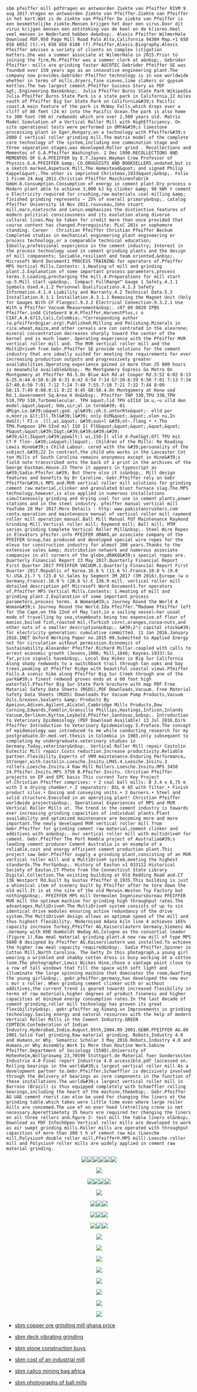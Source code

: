 
```
sbm pfeiffer mill pdfVragen en antwoorden Ziekte van Pfeiffer RIVM 9 aug 2017.Vragen en antwoorden Ziekte van Pfeiffer.Ziekte van Pfeiffer in het kort.Wat is de ziekte van Pfeiffer De ziekte van Pfeiffer is een besmettelijke ziekte.Mensen krijgen het door een virus.Door dit virus krijgen mensen een ontsteking van de keel en de klieren.Heel veel mensen in Nederland hebben de&nbsp;. Alexis Pfeiffer WilmerHale Download PDF.950 Page Mill Road Palo Alto,California 94304 Map.+1 650 858 6052 (t).+1 650 858 6100 (f).Pfeiffer,Alexis.Biography.Alexis Pfeiffer advises a variety of clients on complex litigation matters.She was a summer associate at WilmerHale in 2015.Prior to joining the firm,Ms.Pfeiffer was a summer clerk at a&nbsp;. Gebrüder Pfeiffer: mills are grinding faster AUCOTEC Gebrüder Pfeiffer SE was founded over 150 years ago as an innovative engineering plant.The company now provides.Gebrüder Pfeiffer technology is in use worldwide whether in terms of mills,dryers,fine sieves,lime slakers or gypsum kettles.The two largest cement.Pfeiffer Success Story as PDF &gt;.Engineering Base&nbsp;. Julia Pfeiffer Burns State Park Wikipedia Julia Pfeiffer Burns State Park is a state park in California,12 miles south of Pfeiffer Big Sur State Park on California&#39;s Pacific coast.A main feature of the park is McWay Falls,which drops over a cliff of 80 feet (24 m) into the Pacific Ocean.The park is also home to 300 foot (90 m) redwoods which are over 2,500 years old. Matrix Model Simulation of a Vertical Roller Mill with HighEfficiency. On site operational tests were performed in OMYA&#39;s limestone processing plant in Eger,Hungary,on a technology with Pfeiffer&#39;s 2800 C vertical roller grinding mill.The matrix model of the complete core technology of the system,including one comminution stage and three separation stages,was developed.Roller grind . Recollections and Mementos of G.A.Pfeiffer Washington. 2 Dec 1990.RECOLLECTIONS AND MEMENTOS OF G.A.PFEIFFER by E.T.Jaynes.Wayman Crow Professor of Physics.G.A.PFEIFFER &amp; CO.DRUGGISTS AND BOOKSELLERS.undated,but is a sketch marked,Aspetuck Mill,The Homestead&quot; and signed Philip Kappel&quot;.The other is imprinted Christmas,1933&quot;&nbsp;. Folie 1 Ficem 24 Aug 2011.Christian Pfeiffer Maschinenfabrik GmbH.6.Consumption.Consumption of energy in cement plant.Dry process o Modern plant able to achieve 3,000 kJ kg clinker &amp; 90 kWh t cement o Electricity required for crushing,raw materials coal milling &amp; finished grinding represents ~ 25% of overall primary&nbsp;. catalog Pfeiffer University 14 Nov 2011.rousseau,John stuart mill,marx,nietzsche and Lenin.emphasizes the distinctive features of modern political consciousness and its evolution along diverse cultural lines.May be taken for credit more than once provided that course content has changed.Prerequisite: PLsC 201s or sophomore standing. Career · Christian Pfeiffer Christian Pfeiffer Beckum Completed studies in mechanical engineering plant engineering or process technology,or a comparable technical education; Ideally,professional experience in the cement industry; Interest in the process technology used in cement grinding plants and the design of mill components; Sociable,resilient and team oriented,&nbsp;. Microsoft Word Document1 PROCESS TRAINING for operators of.Pfeiffer MPS Vertical Mills.Contents: 1.Heating of mill and grinding plant.2.Explanation of some important process parameters,process terms.3.Loading,precharging the mill.4.Preparations for mill start up.5.Mill start up&nbsp;. Compact FullRange™ Gauge 1 Safety.4.1.1 Symbols Used.4.1.2 Personnel Qualifications.4.1.3 Safety Information.4.1.4 Liability and Warranty.4.2 Technical Data.5.3 Installation.8.3.1 Installation.8.3.1.1 Removing the Magnet Unit (Only for Gauges With CF Flanges).9.3.2 Electrical Connection.9.3.2.1 Use With a Pfeiffer Vacuum Measurement&nbsp;. c07 09 0020 IPBS Pfeiffer.indd CiteSeerX W.H.Pfeiffer,HarvestPlus,c o CIAT,A.A.6713,Cali,Colombia;.*Corresponding author (w.pfeiffer@cgiar.org).Published.Milling and Polishing.Minerals in rice,wheat,maize,and other cereals are con centrated in the aleurone; mineral concentration decreases sharply toward the center of the kernel and is much lower. Operating experience with the Pfeiffer MVR vertical roller mill and. The MVR vertical roller mill and the MultiDrive® from Gebr.Pfeiffer SE provide solutions for the cement industry that are ideally suited for meeting the requirements for ever increasing production outputs and progressively greater availabilities.Operating experience gained in more than 25 000 hours is meanwhile available&nbsp;. Mo Montgomery Express Go Metro On Montgomery at Pfeiffer Rd.5.On Blue Ash Rd.at Cooper Rd.5:52 6:02 6:13 6:25.6:44 6:50.6:20 6:31 6:42 6:54 7:14 G7:20.6:39 6:50 7:01 7:13 7:34 G7:40.6:50 7:01 7:12 7:24 7:49 7:55.7:10 7:21 7:32 7:44 8:09 G8:15.7:49 8:00.8:11 8:22 8:45 G8:50.4.On Montgomery at Kenw ood Rd.1.Government Sq.Area H On&nbsp;. Pfeiffer THP 330,TPU 330,TPH 510,TPU 510,Turbomolecular. TPH &quot;lid TPU oIIId 1m.u,~u ulld den model.&quot;&quot; Ode,uir;al in torm&#39; 01 dMign.Lo.&#39;u&quot;god..gl&#39;;oh.S.untorKto&quot;· elld por o,monr;o &lt;Ill.Thl&#39;l&#39; only OiM&quot;.&quot;.olen nu,In de&lt;! FI.n .(ll,wi.&quot; &#39;ouo«l &#39;ot~.flang • •.Tho TPH.Pumpoon 1PH SInd mil ISO I( FlO&quot;&quot;&quot;,&quot;&quot; P&quot;&quot;&#39;I&gt;&#39;&#39;&#39;&#39; &#39;&lt;I&quot;&#39;ppe&lt;l wi,ISO·I( ulld d.Puml&gt;Ofl TPU mit Cf·F flon·.&#39;io&quot;ll&quot;. Children of the Mills: Re Reading Lewis Hine&#39;s Child Labour. cered with the &#39;personality of the subject.&#39;22 In contrast,the child who works in the Lancaster Cot ton Mills of South Carolina remains anonymous except in Hine&#39;s field note transcribed onto the back of a print in the archives of the George Eastman.House.23 There it appears in typescript as &#39;Sadie.Pfeifer.&#39; But there also it is&nbsp;. Mill design features and benefits by Dr Caroline. Gebr.Pfeiffer rely on Gebr Pfeiffer&#39;s MPS and.MVR vertical roller mill solutions for grinding cement raw material,clinker and granulated blast furnace slag.The.MPS technology,however,is also applied in numerous installations simultaneously grinding and drying coal for use in cement plants,power stations and in the steel industry. pfeiffer manual vertical mill YouTube 28 Mar 2017.More Details : http: www.pakistancrushers.com conta.operation and maintenance manual of vertical roller mill raymond roller mill operation manual.Ball Mill Manual Pdf Maintenance Raymond Grinding Mill.Vertical roller mill; Raymond mill; Ball mill; MTM series grinding Complete Vertical Roller Mill&nbsp;. Steel Wire Ropes in Elevators pfeifer.info PFEIFER dRAKO,an associate company of the PFEIFER Group,has produced and developed special wire ropes for the eleva tor construction industry for almost 200 years.Thanks to the extensive sales &amp; distribution network and numerous associate companies in all corners of the globe,dRAKO&#39;s special ropes are. Quarterly Financial Report 23 May 2017.Quarterly Financial Report First Quarter 2017 PFEIFFER VACUUM.2.Quarterly Financial Report First Quarter 2017.Republic of Korea.16.8 % (11.6 %).France.10.0 % (9.0 %).USA.21.7 % (23.8 %).Sales by Segment 3M 2017 (3M 2016).Europe (w o Germany,France).16.9 % (20.6 %).€ 136.9 mill. vertical roller mill detailed description pdf Microsoft Word Document1.for operators of.Pfeiffer MPS Vertical Mills.Contents: 1.Heating of mill and grinding plant.2.Explanation of some important process parameters,process terms. A Woman&#39;s Journey Round the World A Woman&#39;s Journey Round the World.Ida Pfeiffer.“Madame Pfeiffer left for the Cape,on the 22nd of May last,in a sailing vessel—her usual mode of travelling by sea,steamboats being too expensive.of flour of manioc,boiled fish,roasted mil,(Turkish corn),oranges,cocoa−nuts,and other nuts of a smaller description&nbsp;. &#39;2°c capital stock&#39; for electricity generation: cumulative committed. 11 Jan 2016.January 2016.INET Oxford Working Paper no.2015 09.Submitted to Applied Energy not for circulation without permission.Economics of Sustainability.Alexander Pfeiffer.Richard Millar.coupled with calls to arrest economic growth (Jevons,1906; Mill,1848; Keynes.1933).So far,price signals have&nbsp;. Local Day Hikes in Big Sur California Along shady redwoods to a switchback trail through tan oaks and bay trees,peaking at Pfeiffer Ridge with beautiful coastal views.Pfeiffer Falls.A scenic hike along Pfeiffer Big Sur Creek through one of the park&#39;s finest redwood groves ends at a 60 foot high waterfall.Pfeiffer Big Sur State Park brochure with map PDF Free Material Safety Data Sheets (MSDS),PDF Downloads,Vacuum. Free Material Safety Data Sheets (MSDS) Downloads For Vacuum Pump Products,Vacuum Oils,Greases,Sealants &amp; Products By Apeizon,Adixen,Agilent,Alcatel,Cambridge Mills Products,Dow Corning,Edwards,Fomblin,Granville Phillips,Hastings,Inficon,Inlands Vacuum,Oerlikon,Kyrtox,Leybold,Pfeiffer,Santovac,&nbsp;. Introduction to Veterinary Epidemiology (PDF Download Available) 13 Jul 2016.Dirk Pfeiffer Introduction to Veterinary Epidemiology.5.Preface.The concept of epidemiology was introduced to me while conducting research for my postgraduate.Dr.med.vet.thesis in Colombia in 1985,only subsequent to completing my undergraduate.veterinary studies in Germany.Today,veterinary&nbsp;. Vertical Roller Mill repair Castolin Eutectic Mill repair.Costs reduction.Increase productivity.Reliable partner.Flexibility.Experts of VRM maintenance.Enduring Performance… Stronger,with.Castolin.Loesche.Insitu.LM45.4.Loesche.Insitu.3 rollers.Loesche.Insitu.4 Raw Mill Rollers.Loesche.Insitu.MPS 3450 24.Pfeifer.Insitu.MPS 3750 B.Pfeifer.Insitu. Christian Pfeiffer projects on EP and EPC basis This current Turn Key Project of.Christian Pfeiffer comprises: • 2 coal ball mills: Ø 3.4 x 6,75 m with 3 m drying chamber.• 2 separators: DSL K 65 with filter.• Finish product silos.• Dosing and conveying units.• 2 burners.• Steel and solid structure.Executed in an operating plant! Christian Pfeiffer worldwide projects&nbsp;. Operational Experiences of MPS and MVR Vertical Roller Mills at. The trend in the cement industry is towards ever increasing grinding capacities of individual plants.Plant availability and optimized maintenance are becoming more and more important.The newly developed MVR vertical roller mill from Gebr.Pfeiffer for grinding cement raw material,cement clinker and additives with an&nbsp;. mvr vertical roller mill with multidrive® for cement. Gebr.Pfeiffer The Port Kembla project of Australia&#39;s leading cement producer Cement Australia is an example of a reliable,cost and energy efficient cement production plant.This project saw Gebr.Pfeiffer supply a grinding plant,consisting of an MVR vertical roller mill and a MultiDrive® system,meeting the highest standards.The Port&nbsp;. History of Easton v1 033112 Historical Society of Easton,CT Photo from the Connecticut State Library Digital.Collection.The existing building at Old Redding Road and.CT 136 Westport Rd.built by Gustav Pfeiffer @.1935.This building is just a whimsical item of scenery built by Pfeiffer after he tore down the old mill.It is at the site of the old Merwin.Weston Toy Factory but nothing&nbsp;. PFEIFFER MPS mill Vermeulen Ingenieursbureau PFEIFFER MVR mill the optimum machine for grinding high throughput rates.The advantages.MultiDrive®.The MultiDrive® system consists of up to six identical drive modules ensuring active redundancy of the drive system.The MultiDrive® design allows an optimum speed of the mill and thus highest flexibility. Modernised Adana kiln line 4 achieves 165% capacity increase Turkey,Pfeiffer AG,Kaiserslautern Germany,Siemens AG .Germany with KHD Humboldt Wedag AG,Cologne as the consortial leader (Figure 1).Raw meal material grinding plant.A new raw mill of type MPS 5600 B designed by Pfeiffer AG.Kaiserslautern was installed.To achieve the higher raw meal capacity required&nbsp;. Sadie Pfeiffer,Spinner in Cotton Mill,North Carolina. The Getty In this photograph,a young girl wearing a wrinkled and shabby cotton dress is busy working at a cotton loom.The photographer,Lewis Wickes Hine,chose a vantage point close to a row of tall windows that fill the space with soft light and illuminate the large spinning machine that dominates the room,dwarfing the young girl&nbsp;. gebr.pfeiffer,germany,has developed the new mvr c mvr s roller. When grinding cement clinker with or without additives,the current trend is geared towards increased flexibility in terms of raw materials,higher degrees of product fineness and higher capacities at minimum energy consumption rates.In the last decade of cement grinding,roller mill technology has proven its great flexibility&nbsp;. gebr.pfeiffer ag Ximang.vn Improvements in grinding technology.Saving energy and natural resources with the help of modern Vertical Roller Mills in the Cement Industry.GREEN CEMTECH.Confederation of Indian Industry.Hyderabad,India.August,05th,2004.09 2001.GEBR.PFEIFFER AG.09 2001.Solid fuel grinding.Raw material grinding. Robots,Industry 4.0 and Humans,or Why. Semantic Scholar 3 May 2016.Robots,Industry 4.0 and Humans,or Why Assembly.Work Is More than Routine Work.Sabine Pfeiffer.Department of Sociology (550D),University of Hohenheim,Wollgrasweg 23,70599 Stuttgart.de Material fuer Sonderseiten Industrie 4.0 Final report Industrie 4.0 accessible.pdf (accessed on. Rolling bearings in the world&#39;s largest vertical roller mill As a development partner to.Gebr.Pfeiffer,Schaeffler is decisively involved through the delivery of bearings as core components in the function of these installations.The world&#39;s largest vertical roller mill in Barroso (Brazil) is thus equipped completely with Schaeffler rolling bearings,including the heart of the machine,the&nbsp;. Gebr.Pfeiffer AG UAE cement rnerit can else be used Fer changing the liners et the grinding table.which takes were little time even where large reiler mills are cencemed.The use ef en ever heed lretrelling crene is net necessary.Aperettimetety 35 heurs ere required ter chenging the liners en all three rellers and.ﬁgure 3: test mill the table liners el&nbsp;. Download as PDF InTechOpen Vertical roller mills are developed to work as air swept grinding mills.Roller mills are operated with throughput capacities of more than 300 t h of cement raw mix (Loesche mill,Polysius® double roller mill,Pfeiffer®.MPS mill).Loesche roller mill and Polysius® roller mills are widely applied in cement raw material grinding. 
```

<div align="center">
  
<a rel="nofollow" href="https://m.shibang-china.com?f=github&k=sbm+pfeiffer+mill+pdf"><img src="https://static.shibang-china.com/en/l.png"></a><img src="https://static.shibang-china.com/en/hw.png"><a rel="nofollow" href="https://m.shibang-china.com/product/?f=github&k=sbm+pfeiffer+mill+pdf"><img src="https://static.shibang-china.com/en/p.png"></a><a rel="nofollow" href="https://m.shibang-china.com/cases/?f=github&k=sbm+pfeiffer+mill+pdf"><img src="https://static.shibang-china.com/en/c.png"></a><a rel="nofollow" href="https://m.shibang-china.com/news/?f=github&k=sbm+pfeiffer+mill+pdf"><img src="https://static.shibang-china.com/en/n.png"></a><a rel="nofollow" href="https://m.shibang-china.com?f=github&k=sbm+pfeiffer+mill+pdf"><img src="https://static.shibang-china.com/en/m.png"></a>

<a rel="nofollow" href="https://m.shibang-china.com/product/?f=github&k=sbm+pfeiffer+mill+pdf"><img src="https://static.shibang-china.com/en/b.jpg"></a>
  
<a rel="nofollow" href="https://m.shibang-china.com/solution-aggregate.html?f=github&k=sbm+pfeiffer+mill+pdf"><img src="https://static.shibang-china.com/en/a.jpg"></a><a rel="nofollow" href="https://m.shibang-china.com/solution-mine.html?f=github&k=sbm+pfeiffer+mill+pdf"><img src="https://static.shibang-china.com/en/m.jpg"></a><a rel="nofollow" href="https://m.shibang-china.com/solution-mill.html?f=github&k=sbm+pfeiffer+mill+pdf"><img src="https://static.shibang-china.com/en/g.jpg"></a><a rel="nofollow" href="https://m.shibang-china.com/solution-epc.html?f=github&k=sbm+pfeiffer+mill+pdf"><img src="https://static.shibang-china.com/en/e.jpg"></a>

<a rel="nofollow" href="https://m.shibang-china.com/product/?f=github&k=sbm+pfeiffer+mill+pdf"><img src="https://static.shibang-china.com/en/a-p.png"></a>

<a rel="nofollow" href="https://m.shibang-china.com/product/crusher/c6x.html?f=github&k=sbm+pfeiffer+mill+pdf"><img src="https://static.shibang-china.com/en/j.jpg"></a><a rel="nofollow" href="https://m.shibang-china.com/product/crusher/ci5x.html?f=github&k=sbm+pfeiffer+mill+pdf"><img src="https://static.shibang-china.com/en/i.jpg"></a><a rel="nofollow" href="https://m.shibang-china.com/product/crusher/hst.html?f=github&k=sbm+pfeiffer+mill+pdf"><img src="https://static.shibang-china.com/en/c.jpg"></a>

<a rel="nofollow" href="https://m.shibang-china.com/product/mill/mtw.html?f=github&k=sbm+pfeiffer+mill+pdf"><img src="https://static.shibang-china.com/en/mtw.jpg"></a><a rel="nofollow" href="https://m.shibang-china.com/product/mill/scm.html?f=github&k=sbm+pfeiffer+mill+pdf"><img src="https://static.shibang-china.com/en/scm.jpg"></a><a rel="nofollow" href="https://m.shibang-china.com/product/mill/lm.html?f=github&k=sbm+pfeiffer+mill+pdf"><img src="https://static.shibang-china.com/en/lm.jpg"></a>

<a rel="nofollow" href="https://m.shibang-china.com/product/sand/vsi6x.html?f=github&k=sbm+pfeiffer+mill+pdf"><img src="https://static.shibang-china.com/en/6x.jpg"></a><a rel="nofollow" href="https://m.shibang-china.com/product/sand/vu.html?f=github&k=sbm+pfeiffer+mill+pdf"><img src="https://static.shibang-china.com/en/vu.jpg"></a><a rel="nofollow" href="https://m.shibang-china.com/product/mobile/klun.html?f=github&k=sbm+pfeiffer+mill+pdf"><img src="https://static.shibang-china.com/en/k.jpg"></a>

<a rel="nofollow" href="https://m.shibang-china.com/cases/?f=github&k=sbm+pfeiffer+mill+pdf"><img src="https://static.shibang-china.com/en/case.png"></a>

<a rel="nofollow" href="https://m.shibang-china.com/cases/aggregate/202.html?f=github&k=sbm+pfeiffer+mill+pdf"><img src="https://static.shibang-china.com/en/c-1.jpg"></a>

<a rel="nofollow" href="https://m.shibang-china.com/cases/aggregate/203.html?f=github&k=sbm+pfeiffer+mill+pdf"><img src="https://static.shibang-china.com/en/c-2.jpg"></a>

<a rel="nofollow" href="https://m.shibang-china.com/cases/mill/123.html?f=github&k=sbm+pfeiffer+mill+pdf"><img src="https://static.shibang-china.com/en/c-3.jpg"></a>

<a rel="nofollow" href="https://m.shibang-china.com/contact_us.html?f=github&k=sbm+pfeiffer+mill+pdf"><img src="https://static.shibang-china.com/en/contact.png"></a>

<a rel="nofollow" href="https://swt.shibang-china.com/?f=github&k=sbm+pfeiffer+mill+pdf"><img src="https://static.shibang-china.com/en/chat.png"></a>

<a rel="nofollow" href="https://whatsapp.shibangsoft.com/WhatsApp.php?f=github&k=sbm+pfeiffer+mill+pdf"><img src="https://static.shibang-china.com/en/whatsapp.png"></a>

<a rel="nofollow" href="https://m.shibang-china.com/?f=github&k=sbm+pfeiffer+mill+pdf"><img src="https://static.shibang-china.com/en/website.png"></a>

</div>


* [sbm copper ore grinding mill ghana price](sbm%20copper%20ore%20grinding%20mill%20ghana%20price.md)

* [sbm deck vibrating grinding](sbm%20deck%20vibrating%20grinding.md)

* [sbm stone construction buys](sbm%20stone%20construction%20buys.md)

* [sbm cost of an industrial mill](sbm%20cost%20of%20an%20industrial%20mill.md)

* [sbm calico mining bag africa](sbm%20calico%20mining%20bag%20africa.md)

* [sbm photographs of ball mills](sbm%20photographs%20of%20ball%20mills.md)